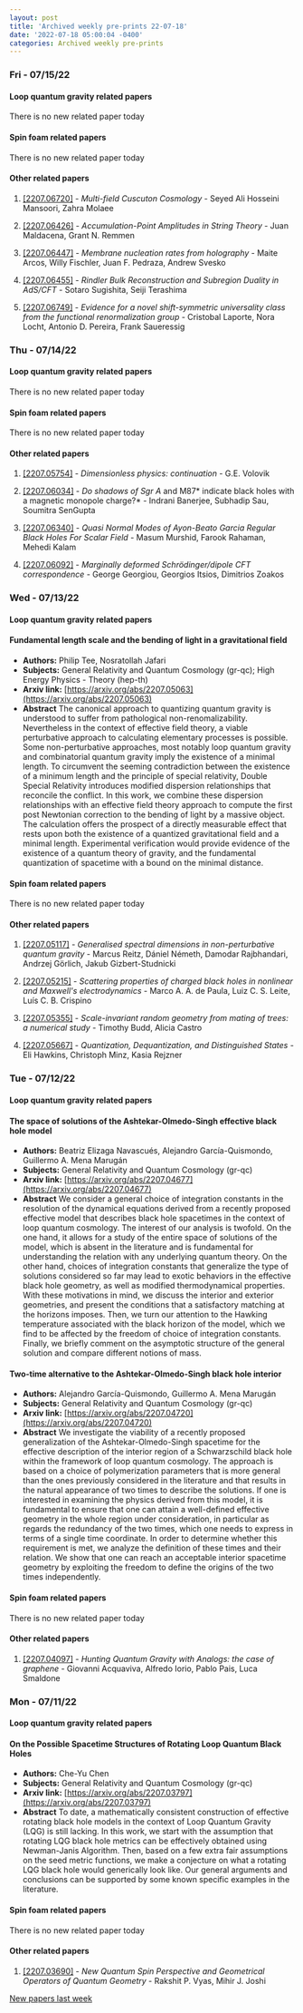 ```yaml
---
layout: post
title: 'Archived weekly pre-prints 22-07-18'
date: '2022-07-18 05:00:04 -0400'
categories: Archived weekly pre-prints
---
```



### Fri - 07/15/22

#### Loop quantum gravity related papers

There is no new related paper today 

#### Spin foam related papers

There is no new related paper today 



#### Other related papers

1. [[2207.06720]](https://arxiv.org/abs/2207.06720) - *Multi-field Cuscuton Cosmology* - Seyed Ali Hosseini Mansoori, Zahra Molaee

1. [[2207.06426]](https://arxiv.org/abs/2207.06426) - *Accumulation-Point Amplitudes in String Theory* - Juan Maldacena, Grant N. Remmen

1. [[2207.06447]](https://arxiv.org/abs/2207.06447) - *Membrane nucleation rates from holography* - Maite Arcos, Willy Fischler, Juan F. Pedraza, Andrew Svesko

1. [[2207.06455]](https://arxiv.org/abs/2207.06455) - *Rindler Bulk Reconstruction and Subregion Duality in AdS/CFT* - Sotaro Sugishita, Seiji Terashima

1. [[2207.06749]](https://arxiv.org/abs/2207.06749) - *Evidence for a novel shift-symmetric universality class from the  functional renormalization group* - Cristobal Laporte, Nora Locht, Antonio D. Pereira, Frank Saueressig



### Thu - 07/14/22

#### Loop quantum gravity related papers

There is no new related paper today 

#### Spin foam related papers

There is no new related paper today 



#### Other related papers

1. [[2207.05754]](https://arxiv.org/abs/2207.05754) - *Dimensionless physics: continuation* - G.E. Volovik

1. [[2207.06034]](https://arxiv.org/abs/2207.06034) - *Do shadows of Sgr A* and M87* indicate black holes with a magnetic  monopole charge?* - Indrani Banerjee, Subhadip Sau, Soumitra SenGupta

1. [[2207.06340]](https://arxiv.org/abs/2207.06340) - *Quasi Normal Modes of Ayon-Beato Garcia Regular Black Holes For Scalar  Field* - Masum Murshid, Farook Rahaman, Mehedi Kalam

1. [[2207.06092]](https://arxiv.org/abs/2207.06092) - *Marginally deformed Schrödinger/dipole CFT correspondence* - George Georgiou, Georgios Itsios, Dimitrios Zoakos



### Wed - 07/13/22

#### Loop quantum gravity related papers

#### **Fundamental length scale and the bending of light in a gravitational  field**
 - **Authors:** Philip Tee, Nosratollah Jafari
 - **Subjects:** General Relativity and Quantum Cosmology (gr-qc); High Energy Physics - Theory (hep-th)
 - **Arxiv link:** [https://arxiv.org/abs/2207.05063](https://arxiv.org/abs/2207.05063)
 - **Abstract**
 The canonical approach to quantizing quantum gravity is understood to suffer from pathological non-renomalizability. Nevertheless in the context of effective field theory, a viable perturbative approach to calculating elementary processes is possible. Some non-perturbative approaches, most notably loop quantum gravity and combinatorial quantum gravity imply the existence of a minimal length. To circumvent the seeming contradiction between the existence of a minimum length and the principle of special relativity, Double Special Relativity introduces modified dispersion relationships that reconcile the conflict. In this work, we combine these dispersion relationships with an effective field theory approach to compute the first post Newtonian correction to the bending of light by a massive object. The calculation offers the prospect of a directly measurable effect that rests upon both the existence of a quantized gravitational field and a minimal length. Experimental verification would provide evidence of the existence of a quantum theory of gravity, and the fundamental quantization of spacetime with a bound on the minimal distance. 

#### Spin foam related papers

There is no new related paper today 



#### Other related papers

1. [[2207.05117]](https://arxiv.org/abs/2207.05117) - *Generalised spectral dimensions in non-perturbative quantum gravity* - Marcus Reitz, Dániel Németh, Damodar Rajbhandari, Andrzej Görlich, Jakub Gizbert-Studnicki

1. [[2207.05215]](https://arxiv.org/abs/2207.05215) - *Scattering properties of charged black holes in nonlinear and Maxwell's  electrodynamics* - Marco A. A. de Paula, Luiz C. S. Leite, Luís C. B. Crispino

1. [[2207.05355]](https://arxiv.org/abs/2207.05355) - *Scale-invariant random geometry from mating of trees: a numerical study* - Timothy Budd, Alicia Castro

1. [[2207.05667]](https://arxiv.org/abs/2207.05667) - *Quantization, Dequantization, and Distinguished States* - Eli Hawkins, Christoph Minz, Kasia Rejzner



### Tue - 07/12/22

#### Loop quantum gravity related papers

#### **The space of solutions of the Ashtekar-Olmedo-Singh effective black hole  model**
 - **Authors:** Beatriz Elizaga Navascués, Alejandro García-Quismondo, Guillermo A. Mena Marugán
 - **Subjects:** General Relativity and Quantum Cosmology (gr-qc)
 - **Arxiv link:** [https://arxiv.org/abs/2207.04677](https://arxiv.org/abs/2207.04677)
 - **Abstract**
 We consider a general choice of integration constants in the resolution of the dynamical equations derived from a recently proposed effective model that describes black hole spacetimes in the context of loop quantum cosmology. The interest of our analysis is twofold. On the one hand, it allows for a study of the entire space of solutions of the model, which is absent in the literature and is fundamental for understanding the relation with any underlying quantum theory. On the other hand, choices of integration constants that generalize the type of solutions considered so far may lead to exotic behaviors in the effective black hole geometry, as well as modified thermodynamical properties. With these motivations in mind, we discuss the interior and exterior geometries, and present the conditions that a satisfactory matching at the horizons imposes. Then, we turn our attention to the Hawking temperature associated with the black horizon of the model, which we find to be affected by the freedom of choice of integration constants. Finally, we briefly comment on the asymptotic structure of the general solution and compare different notions of mass. 

#### **Two-time alternative to the Ashtekar-Olmedo-Singh black hole interior**
 - **Authors:** Alejandro García-Quismondo, Guillermo A. Mena Marugán
 - **Subjects:** General Relativity and Quantum Cosmology (gr-qc)
 - **Arxiv link:** [https://arxiv.org/abs/2207.04720](https://arxiv.org/abs/2207.04720)
 - **Abstract**
 We investigate the viability of a recently proposed generalization of the Ashtekar-Olmedo-Singh spacetime for the effective description of the interior region of a Schwarzschild black hole within the framework of loop quantum cosmology. The approach is based on a choice of polymerization parameters that is more general than the ones previously considered in the literature and that results in the natural appearance of two times to describe the solutions. If one is interested in examining the physics derived from this model, it is fundamental to ensure that one can attain a well-defined effective geometry in the whole region under consideration, in particular as regards the redundancy of the two times, which one needs to express in terms of a single time coordinate. In order to determine whether this requirement is met, we analyze the definition of these times and their relation. We show that one can reach an acceptable interior spacetime geometry by exploiting the freedom to define the origins of the two times independently. 

#### Spin foam related papers

There is no new related paper today 



#### Other related papers

1. [[2207.04097]](https://arxiv.org/abs/2207.04097) - *Hunting Quantum Gravity with Analogs: the case of graphene* - Giovanni Acquaviva, Alfredo Iorio, Pablo Pais, Luca Smaldone



### Mon - 07/11/22

#### Loop quantum gravity related papers

#### **On the Possible Spacetime Structures of Rotating Loop Quantum Black  Holes**
 - **Authors:** Che-Yu Chen
 - **Subjects:** General Relativity and Quantum Cosmology (gr-qc)
 - **Arxiv link:** [https://arxiv.org/abs/2207.03797](https://arxiv.org/abs/2207.03797)
 - **Abstract**
 To date, a mathematically consistent construction of effective rotating black hole models in the context of Loop Quantum Gravity (LQG) is still lacking. In this work, we start with the assumption that rotating LQG black hole metrics can be effectively obtained using Newman-Janis Algorithm. Then, based on a few extra fair assumptions on the seed metric functions, we make a conjecture on what a rotating LQG black hole would generically look like. Our general arguments and conclusions can be supported by some known specific examples in the literature. 

#### Spin foam related papers

There is no new related paper today 



#### Other related papers

1. [[2207.03690]](https://arxiv.org/abs/2207.03690) - *New Quantum Spin Perspective and Geometrical Operators of Quantum  Geometry* - Rakshit P. Vyas, Mihir J. Joshi






[New papers last week]({{site.url}}/archived/weekly/pre-prints/2022/07/11/archived_weekly_papers.html)